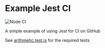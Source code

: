 # Example Jest CI

![Node CI](https://github.com/spencer-shadley/example-jest-ci/workflows/Node%20CI/badge.svg)

A simple example of using Jest for CI on GitHub

See [arithmetic.test.js](./test/arithmetic.test.js) for the required tests
